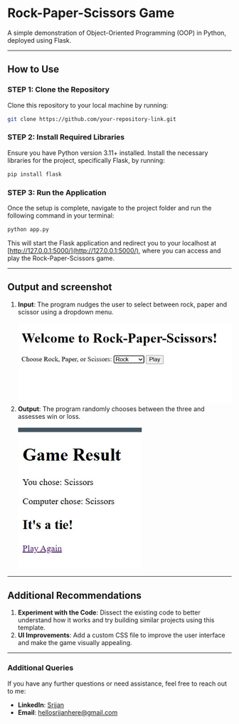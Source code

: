 
# Rock-Paper-Scissors Game

A simple demonstration of Object-Oriented Programming (OOP) in Python, deployed using Flask.

---

## How to Use

### STEP 1: Clone the Repository
Clone this repository to your local machine by running:

```bash
git clone https://github.com/your-repository-link.git
```

### STEP 2: Install Required Libraries
Ensure you have Python version 3.11+ installed. Install the necessary libraries for the project, specifically Flask, by running:

```bash
pip install flask
```

### STEP 3: Run the Application
Once the setup is complete, navigate to the project folder and run the following command in your terminal:

```bash
python app.py
```

This will start the Flask application and redirect you to your localhost at [http://127.0.0.1:5000/](http://127.0.0.1:5000/), where you can access and play the Rock-Paper-Scissors game.

---

## Output and screenshot

1. **Input**: The program nudges the user to select between rock, paper and scissor using a dropdown menu.<br><br> ![input](https://github.com/Srijan0519/rock-paper-scissor/blob/main/screenshots/choice.jpg)
2. **Output**: The program randomly chooses between the three and assesses win or loss. <br><br>![output](https://github.com/Srijan0519/rock-paper-scissor/blob/main/screenshots/result.jpg)

---

## Additional Recommendations

1. **Experiment with the Code**: Dissect the existing code to better understand how it works and try building similar projects using this template.
2. **UI Improvements**: Add a custom CSS file to improve the user interface and make the game visually appealing.

---

### Additional Queries
If you have any further questions or need assistance, feel free to reach out to me:

- **LinkedIn**: [Srijan](https://www.linkedin.com/in/srijan0511/)
- **Email**: [hellosrijanhere@gmail.com](mailto:hellosrijanhere@gmail.com)


